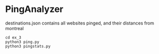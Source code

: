 # PingAnalyzer

destinations.json contains all websites pinged, and their distances from montreal


```
cd ex_3
python3 ping.py
python3 pingstats.py
```
